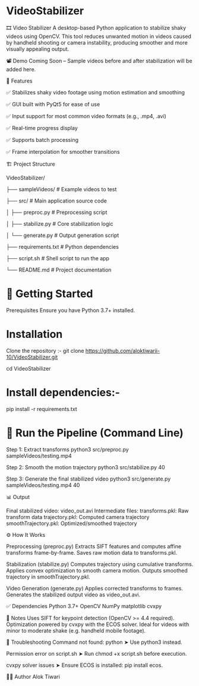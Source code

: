 # VideoStabilizer
🎞️ Video Stabilizer
A desktop-based Python application to stabilize shaky videos using OpenCV. This tool reduces unwanted motion in videos caused by handheld shooting or camera instability, producing smoother and more visually appealing output.

📽️ Demo
Coming Soon – Sample videos before and after stabilization will be added here.

🧰 Features

✅ Stabilizes shaky video footage using motion estimation and smoothing

✅ GUI built with PyQt5 for ease of use

✅ Input support for most common video formats (e.g., .mp4, .avi)

✅ Real-time progress display

✅ Supports batch processing

✅ Frame interpolation for smoother transitions

🏗️ Project Structure

VideoStabilizer/

├── sampleVideos/       # Example videos to test

├── src/                # Main application source code

│   ├── preproc.py      # Preprocessing script

│   ├── stabilize.py    # Core stabilization logic

│   └── generate.py     # Output generation script

├── requirements.txt    # Python dependencies

├── script.sh           # Shell script to run the app

└── README.md           # Project documentation

# 🚀 Getting Started

Prerequisites
Ensure you have Python 3.7+ installed.

# Installation

Clone the repository :-
git clone https://github.com/aloktiwarii-10/VideoStabilizer.git

cd VideoStabilizer

# Install dependencies:-

pip install -r requirements.txt

# 🧪 Run the Pipeline (Command Line)
 Step 1: Extract transforms
python3 src/preproc.py sampleVideos/testing.mp4

 Step 2: Smooth the motion trajectory
python3 src/stabilize.py 40

 Step 3: Generate the final stabilized video
python3 src/generate.py sampleVideos/testing.mp4 40

📊 Output

Final stabilized video: video_out.avi
Intermediate files:
transforms.pkl: Raw transform data
trajectory.pkl: Computed camera trajectory
smoothTrajectory.pkl: Optimized/smoothed trajectory

⚙️ How It Works

Preprocessing (preproc.py)
Extracts SIFT features and computes affine transforms frame-by-frame.
Saves raw motion data to transforms.pkl.

Stabilization (stabilize.py)
Computes trajectory using cumulative transforms.
Applies convex optimization to smooth camera motion.
Outputs smoothed trajectory in smoothTrajectory.pkl.

Video Generation (generate.py)
Applies corrected transforms to frames.
Generates the stabilized output video as video_out.avi.

✅ Dependencies
Python 3.7+
OpenCV
NumPy
matplotlib
cvxpy

📌 Notes
Uses SIFT for keypoint detection (OpenCV >= 4.4 required).
Optimization powered by cvxpy with the ECOS solver.
Ideal for videos with minor to moderate shake (e.g. handheld mobile footage).

🔧 Troubleshooting
Command not found: python
➤ Use python3 instead.

Permission error on script.sh
➤ Run chmod +x script.sh before execution.

cvxpy solver issues
➤ Ensure ECOS is installed: pip install ecos.

👨‍💻 Author
Alok Tiwari

